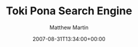 ---
title: 'Toki Pona Search Engine'
posts: 6
hash: 't847'
author: 'Matthew Martin'
date: 2007-08-31T13:34:00+00:00
sources:
  - http://forums.tokipona.org/viewtopic.php%3Ft=847.html
---